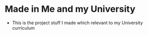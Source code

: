 # Made in Me and my University

- This is the project stuff I made which relevant to my University curriculum 

